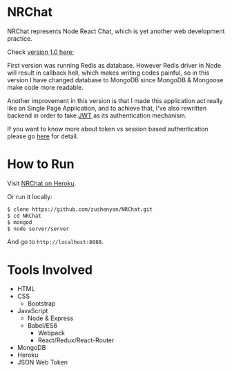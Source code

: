 # NRChat
NRChat represents Node React Chat, which is yet another web development practice.

Check [version 1.0 here](https://github.com/zushenyan/NRChat/tree/v1.0);

First version was running Redis as database. However Redis driver in Node will result in callback hell, which makes writing codes painful, so in this version I have changed database to MongoDB since MongoDB & Mongoose make code more readable.

Another improvement in this version is that I made this application act really like an Single Page Application, and to achieve that, I've also rewritten backend in order to take [JWT](https://en.wikipedia.org/wiki/JSON_Web_Token) as its authentication mechanism.

If you want to know more about token vs session based authentication please go [here](http://stackoverflow.com/questions/17000835/token-authentication-vs-cookies) for detail.

# How to Run
Visit [NRChat on Heroku](http://nrchat.herokuapp.com).

Or run it locally:

```bash
$ clone https://github.com/zushenyan/NRChat.git
$ cd NRChat
$ mongod
$ node server/server
```

And go to `http://localhost:8080`.

# Tools Involved

* HTML
* CSS
  * Bootstrap
* JavaScript
  * Node & Express
  * Babel/ES6
	* Webpack
	* React/Redux/React-Router
* MongoDB
* Heroku
* JSON Web Token
